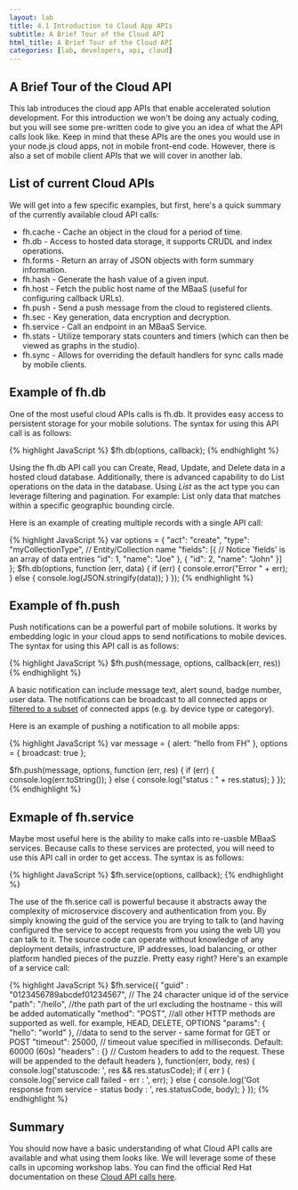 ```yaml
---
layout: lab
title: 4.1 Introduction to Cloud App APIs
subtitle: A Brief Tour of the Cloud API
html_title: A Brief Tour of the Cloud API
categories: [lab, developers, api, cloud]
---
```


## A Brief Tour of the Cloud API

This lab introduces the cloud app APIs that enable accelerated solution development.  For this introduction we won't be doing any actualy coding, but you will see some pre-written code to give you an idea of what the API calls look like.  Keep in mind that these APIs are the ones you would use in your node.js cloud apps, not in mobile front-end code.  However, there is also a set of mobile client APIs that we will cover in another lab.

## List of current Cloud APIs

We will get into a few specific examples, but first, here's a quick summary of the currently available cloud API calls:

* fh.cache - Cache an object in the cloud for a period of time.
* fh.db - Access to hosted data storage, it supports CRUDL and index operations.
* fh.forms - Return an array of JSON objects with form summary information.
* fh.hash - Generate the hash value of a given input.
* fh.host - Fetch the public host name of the MBaaS (useful for configuring callback URLs).
* fh.push - Send a push message from the cloud to registered clients.
* fh.sec - Key generation, data encryption and decryption.
* fh.service - Call an endpoint in an MBaaS Service.
* fh.stats - Utilize temporary stats counters and timers (which can then be viewed as graphs in the studio).
* fh.sync - Allows for overriding the default handlers for sync calls made by mobile clients.

## Example of fh.db
One of the most useful cloud APIs calls is fh.db.  It provides easy access to persistent storage for your mobile solutions.  The syntax for using this API call is as follows:

{% highlight JavaScript %}
$fh.db(options, callback);
{% endhighlight %}

Using the fh.db API call you can Create, Read, Update, and Delete data in a hosted cloud database.  Additionally, there is advanced capability to do List operations on the data in the database.  Using *List* as the act type you can leverage filtering and pagination.  For example: List only data that matches within a specific geographic bounding circle.

Here is an example of creating multiple records with a single API call:

{% highlight JavaScript %}
var options = {
  "act": "create",
  "type": "myCollectionType", // Entity/Collection name
  "fields": [{ // Notice 'fields' is an array of data entries
    "id": 1,
    "name": "Joe"
  }, {
    "id": 2,
    "name": "John"
  }]
};
$fh.db(options, function (err, data) {
  if (err) {
    console.error("Error " + err);
  } else {
    console.log(JSON.stringify(data));
  }
});
{% endhighlight %}

## Example of fh.push
Push notifications can be a powerful part of mobile solutions.  It works by embedding logic in your cloud apps to send notifications to mobile devices.  The syntax for using this API call is as follows:

{% highlight JavaScript %}
$fh.push(message, options, callback(err, res))
{% endhighlight %}

A basic notification can include message text, alert sound, badge number, user data.  The notifications can be broadcast to all connected apps or [filtered to a subset][2] of connected apps (e.g. by device type or category).

Here is an example of pushing a notification to all mobile apps:

{% highlight JavaScript %}
var message = {
  alert: "hello from FH"
}, options = {
    broadcast: true
};

$fh.push(message, options,
  function (err, res) {
    if (err) {
      console.log(err.toString());
    } else {
      console.log("status : " + res.status);
    }
  });
{% endhighlight %}

## Exmaple of fh.service
Maybe most useful here is the ability to make calls into re-uasble MBaaS services.  Because calls to these services are protected, you will need to use this API call in order to get access.  The syntax is as follows:

{% highlight JavaScript %}
$fh.service(options, callback);
{% endhighlight %}

The use of the fh.serice call is powerful because it abstracts away the complexity of microservice discovery and authentication from you.  By simply knowing the guid of the service you are trying to talk to (and having configured the service to accept requests from you using the web UI) you can talk to it.  The source code can operate without knowledge of any deployment details, infrastructure, IP addresses, load balancing, or other platform handled pieces of the puzzle.  Pretty easy right?  Here's an example of a service call:

{% highlight JavaScript %}
$fh.service({
  "guid" : "0123456789abcdef01234567", // The 24 character unique id of the service
  "path": "/hello", //the path part of the url excluding the hostname - this will be added automatically
  "method": "POST",   //all other HTTP methods are supported as well. for example, HEAD, DELETE, OPTIONS
  "params": { "hello": "world" }, //data to send to the server - same format for GET or POST
  "timeout": 25000, // timeout value specified in milliseconds. Default: 60000 (60s)
  "headers" : {} // Custom headers to add to the request. These will be appended to the default headers
}, function(err, body, res) {
  console.log('statuscode: ', res && res.statusCode);
  if ( err ) { console.log('service call failed - err : ', err); }
  else { console.log('Got response from service - status body : ', res.statusCode, body); }
});
{% endhighlight %}

## Summary
You should now have a basic understanding of what Cloud API calls are available and what using them looks like.  We will leverage some of these calls in upcoming workshop labs.  You can find the official Red Hat documentation on these [Cloud API calls here][1].

[1]: https://access.redhat.com/documentation/en/red-hat-mobile-application-platform/4.2/paged/cloud-api/
[2]: https://access.redhat.com/documentation/en/red-hat-mobile-application-platform/4.2/single/product-features/#sending-notifications
[3]: https://access.redhat.com/documentation/en/red-hat-mobile-application-platform/4.2/paged/client-api/
[4]: ./lab-a-tour-of-the-client-api.md
